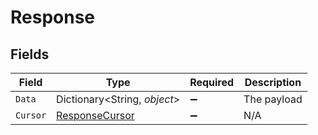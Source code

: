 # Response


## Fields

| Field                                                       | Type                                                        | Required                                                    | Description                                                 |
| ----------------------------------------------------------- | ----------------------------------------------------------- | ----------------------------------------------------------- | ----------------------------------------------------------- |
| `Data`                                                      | Dictionary<String, *object*>                                | :heavy_minus_sign:                                          | The payload                                                 |
| `Cursor`                                                    | [ResponseCursor](../../Models/Components/ResponseCursor.md) | :heavy_minus_sign:                                          | N/A                                                         |